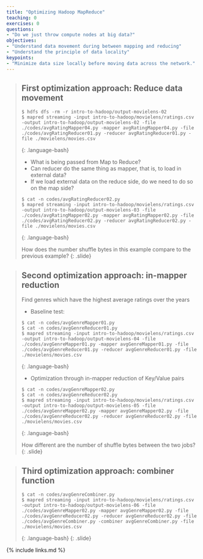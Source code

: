 ```yaml
---
title: "Optimizing Hadoop MapReduce"
teaching: 0
exercises: 0
questions:
- "Do we just throw compute nodes at big data?"
objectives:
- "Understand data movement during between mapping and reducing"
- "Understand the principle of data locality"
keypoints:
- "Minimize data size locally before moving data across the network."
---
```


> ## First optimization approach: Reduce data movement
>
> ~~~
> $ hdfs dfs -rm -r intro-to-hadoop/output-movielens-02
> $ mapred streaming -input intro-to-hadoop/movielens/ratings.csv -output intro-to-hadoop/output-movielens-02 -file ./codes/avgRatingMapper04.py -mapper avgRatingMapper04.py -file ./codes/avgRatingReducer01.py -reducer avgRatingReducer01.py -file ./movielens/movies.csv
> ~~~
> {: .language-bash}
>
> - What is being passed from Map to Reduce?
> - Can reducer do the same thing as mapper, that is, to load in external data?
> - If we load external data on the reduce side, do we need to do so on the map side?
>
> ~~~
> $ cat -n codes/avgRatingReducer02.py
> $ mapred streaming -input intro-to-hadoop/movielens/ratings.csv -output intro-to-hadoop/output-movielens-03 -file ./codes/avgRatingMapper02.py -mapper avgRatingMapper02.py -file ./codes/avgRatingReducer02.py -reducer avgRatingReducer02.py -file ./movielens/movies.csv
> ~~~
> {: .language-bash}
>
> How does the number shuffle bytes in this example compare to the previous example?
{: .slide}



> ## Second optimization approach: in-mapper reduction
>
> Find genres which have the highest average ratings over the years
>
> 
> - Baseline test:
>
> ~~~
> $ cat -n codes/avgGenreMapper01.py
> $ cat -n codes/avgGenreReducer01.py
> $ mapred streaming -input intro-to-hadoop/movielens/ratings.csv -output intro-to-hadoop/output-movielens-04 -file ./codes/avgGenreMapper01.py -mapper avgGenreMapper01.py -file ./codes/avgGenreReducer01.py -reducer avgGenreReducer01.py -file ./movielens/movies.csv
> ~~~
> {: .language-bash}
>
> 
> - Optimization through in-mapper reduction of Key/Value pairs
>
> ~~~
> $ cat -n codes/avgGenreMapper02.py
> $ cat -n codes/avgGenreReducer02.py
> $ mapred streaming -input intro-to-hadoop/movielens/ratings.csv -output intro-to-hadoop/output-movielens-05 -file ./codes/avgGenreMapper02.py -mapper avgGenreMapper02.py -file ./codes/avgGenreReducer02.py -reducer avgGenreReducer02.py -file ./movielens/movies.csv
> ~~~
> {: .language-bash}
> 
> How different are the number of shuffle bytes between the two jobs?
{: .slide}

> ## Third optimization approach: combiner function
>
> ~~~
> $ cat -n codes/avgGenreCombiner.py
> $ mapred streaming -input intro-to-hadoop/movielens/ratings.csv -output intro-to-hadoop/output-movielens-06 -file ./codes/avgGenreMapper02.py -mapper avgGenreMapper02.py -file ./codes/avgGenreReducer02.py -reducer avgGenreReducer02.py -file ./codes/avgGenreCombiner.py -combiner avgGenreCombiner.py -file ./movielens/movies.csv
> ~~~
> {: .language-bash}
{: .slide}

{% include links.md %}

